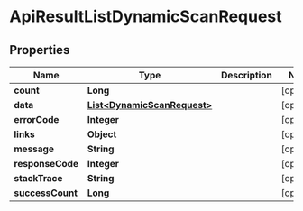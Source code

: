 
# ApiResultListDynamicScanRequest

## Properties
Name | Type | Description | Notes
------------ | ------------- | ------------- | -------------
**count** | **Long** |  |  [optional]
**data** | [**List&lt;DynamicScanRequest&gt;**](DynamicScanRequest.md) |  |  [optional]
**errorCode** | **Integer** |  |  [optional]
**links** | **Object** |  |  [optional]
**message** | **String** |  |  [optional]
**responseCode** | **Integer** |  |  [optional]
**stackTrace** | **String** |  |  [optional]
**successCount** | **Long** |  |  [optional]




